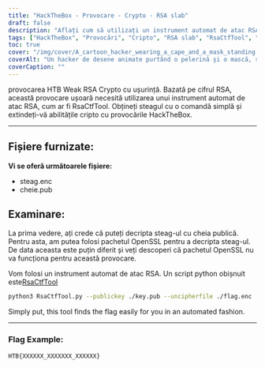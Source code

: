 ```yaml
---
title: "HackTheBox - Provocare - Crypto - RSA slab"
draft: false
description: "Aflați cum să utilizați un instrument automat de atac RSA, RsaCtfTool, pentru a rezolva cu ușurință provocarea HackTheBox Weak RSA Crypto."
tags: ["HackTheBox", "Provocări", "Cripto", "RSA slab", "RsaCtfTool", "HTB slab RSA Crypto", "Provocare ușoară", "Cifrul RSA", "flag.enc", "key.pub", "Pachetul OpenSSL", "instrument automat de atac RSA", "script python", "RsaCtfTool", "python3", "cheie publică", "uncipherfile", "Exemplu de steag"]
toc: true
cover: "/img/cover/A_cartoon_hacker_wearing_a_cape_and_a_mask_standing.png"
coverAlt: "Un hacker de desene animate purtând o pelerină și o mască, stând în fața unei uși seifului cu sigla HTB pe ea și ținând în mână o unealtă (cum ar fi o cheie sau o șurubelniță) cu un fundal verde care simbolizează succesul și steagul într-un balon de vorbire deasupra capul lor."
coverCaption: ""
---
```

 provocarea HTB Weak RSA Crypto cu ușurință. Bazată pe cifrul RSA, această provocare ușoară necesită utilizarea unui instrument automat de atac RSA, cum ar fi RsaCtfTool. Obțineți steagul cu o comandă simplă și extindeți-vă abilitățile cripto cu provocările HackTheBox.

______

## Fișiere furnizate:

**Vi se oferă următoarele fișiere:**
- steag.enc
- cheie.pub

## Examinare:

La prima vedere, ați crede că puteți decripta steag-ul cu cheia publică.
Pentru asta, am putea folosi pachetul OpenSSL pentru a decripta steag-ul.
De data aceasta este puțin diferit și veți descoperi că pachetul OpenSSL nu va funcționa pentru această provocare.

Vom folosi un instrument automat de atac RSA. Un script python obișnuit este[RsaCtfTool](https://github.com/Ganapati/RsaCtfTool)

```bash
python3 RsaCtfTool.py --publickey ./key.pub --uncipherfile ./flag.enc 
```
  
Simply put, this tool finds the flag easily for you in an automated fashion.

______

### Flag Example:
```
HTB{XXXXXX_XXXXXXX_XXXXXX}
```

